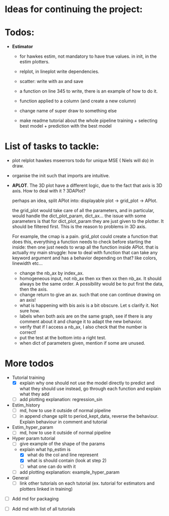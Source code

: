 # Ideas for continuing the project:

# Todos:

* **Estimator**
    * for hawkes estim, not mandatory to have true values. in init, in the estim plotters.
    * relplot, in lineplot write dependencies.
      
    * scatter: write with ax and save
    * a function on line 345 to write, there is an example of how to do it.
    * function applied to a column (and create a new column)
  
    * change name of super draw to something else
    * make readme tutorial about the whole pipeline training + selecting best model + prediction with the best model
      
# List of tasks to tackle:

* plot relplot hawkes mseerrors todo for unique MSE ( Niels will do) in draw.
* organise the init such that imports are intuitive.


* **APLOT**. The 3D plot have a different logic, due to the fact that axis is 3D axis. How to deal with it ? 3DAPlot?

  perhaps an idea, split APlot into: displayable plot -> grid_plot -> APlot.

  the grid_plot would take care of all the parameters, and in particular, would handle the dict_plot_param, dict_ax...
  the issue with some parameters is that for dict_plot_param they are just given to the plotter. It should be filtered
  first. This is the reason to problems in 3D axis.

  For example, the cmap is a pain. grid_plot could create a function that does this, everything a function needs to
  check before starting the inside:
  then one just needs to wrap all the function inside APlot. that is actually my main struggle: how to deal with
  function that can take any keyword argument and has a behavior depending on that? like colors, linewidth etc...

  - change the nb_ax by index_ax.
  - homogeneous input, not nb_ax then xx then xx then nb_ax. It should always be the same order. A possibility would be
    to put first the data, then the axis.
  - change return to give an ax. such that one can continue drawing on an axis!
  - what is happening with bis axis is a bit obscure. Let s clarify it. Not sure how.
  - labels when both axis are on the same graph, see if there is any comment about it and change it to adapt the new
    behavior.
  - verify that if I access a nb_ax, I also check that the number is correct!
  - put the test at the bottom into a right test.
  - when dict of parameters given, mention if some are unused.

# More todos
- Tutorial training
  - [x] explain why one should not use the model directly to predict and what they should use instead, 
    go through each function and explain what they add 
  - [ ] add plotting explanation: regression_sin
  
- Estim_history
  - [ ] md, how to use it outside of normal pipeline
  - [ ] in append change split to period_kept_data, reverse the behaviour. Explain behaviour in comment and tutorial
  
- Estim_hyper_param
  - [ ] md, how to use it outside of normal pipeline
  
- Hyper param tutorial
  - [ ] give example of the shape of the params
  - explain what hp_estim is
    - [x] what do the col and line represent
    - [x] what is should contain (look at step 2)
    - [ ] what one can do with it
  - [ ] add plotting explanation: example_hyper_param  

- General
  - [ ] link other tutorials on each tutorial (ex. tutorial for estimators and plotters linked in training)
  
- [ ] Add md for packaging 
- [ ] Add md with list of all tutorials

